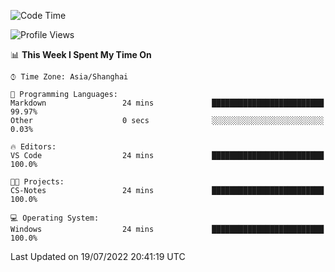 <!--START_SECTION:waka-->
![Code Time](http://img.shields.io/badge/Code%20Time-157%20hrs%2022%20mins-blue)

![Profile Views](http://img.shields.io/badge/Profile%20Views-3-blue)

📊 **This Week I Spent My Time On** 

```text
⌚︎ Time Zone: Asia/Shanghai

💬 Programming Languages: 
Markdown                 24 mins             █████████████████████████   99.97% 
Other                    0 secs              ░░░░░░░░░░░░░░░░░░░░░░░░░   0.03%

🔥 Editors: 
VS Code                  24 mins             █████████████████████████   100.0%

🐱‍💻 Projects: 
CS-Notes                 24 mins             █████████████████████████   100.0%

💻 Operating System: 
Windows                  24 mins             █████████████████████████   100.0%

```


 Last Updated on 19/07/2022 20:41:19 UTC
<!--END_SECTION:waka-->